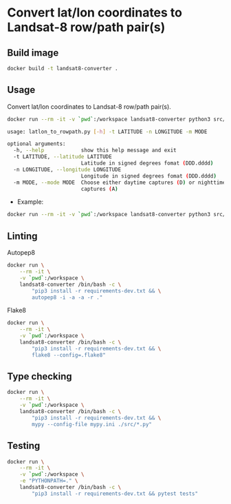 # Convert lat/lon coordinates to Landsat-8 row/path pair(s)

## Build image
```sh
docker build -t landsat8-converter .
```

## Usage
Convert lat/lon coordinates to Landsat-8 row/path pair(s).
```sh
docker run --rm -it -v `pwd`:/workspace landsat8-converter python3 src/latlon_to_rowpath.py --help
```
```sh
usage: latlon_to_rowpath.py [-h] -t LATITUDE -n LONGITUDE -m MODE

optional arguments:
  -h, --help            show this help message and exit
  -t LATITUDE, --latitude LATITUDE
                        Latitude in signed degrees fomat (DDD.dddd)
  -n LONGITUDE, --longitude LONGITUDE
                        Longitude in signed degrees fomat (DDD.dddd)
  -m MODE, --mode MODE  Choose either daytime captures (D) or nighttime
                        captures (A)
```

* Example:
```sh
docker run --rm -it -v `pwd`:/workspace landsat8-converter python3 src/latlon_to_rowpath.py --lat 75.0 --lon 75.0 --mode D
```

## Linting
Autopep8
```bash
docker run \
    --rm -it \
    -v `pwd`:/workspace \
    landsat8-converter /bin/bash -c \
        "pip3 install -r requirements-dev.txt && \
        autopep8 -i -a -a -r ."
```

Flake8
```bash
docker run \
    --rm -it \
    -v `pwd`:/workspace \
    landsat8-converter /bin/bash -c \
        "pip3 install -r requirements-dev.txt && \
        flake8 --config=.flake8"
```

## Type checking
```bash
docker run \
    --rm -it \
    -v `pwd`:/workspace \
    landsat8-converter /bin/bash -c \
        "pip3 install -r requirements-dev.txt && \
        mypy --config-file mypy.ini ./src/*.py"
```

## Testing
```bash
docker run \
    --rm -it \
    -v `pwd`:/workspace \
    -e "PYTHONPATH=." \
    landsat8-converter /bin/bash -c \
        "pip3 install -r requirements-dev.txt && pytest tests"
```
